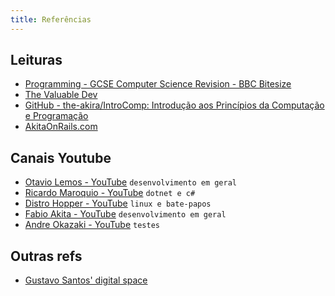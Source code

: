 ```yaml
---
title: Referências
---
```

## Leituras
- [Programming - GCSE Computer Science Revision - BBC Bitesize](https://www.bbc.co.uk/bitesize/topics/zq6hvcw)
- [The Valuable Dev](https://thevaluable.dev/)
- [GitHub - the-akira/IntroComp: Introdução aos Princípios da Computação e Programação](https://github.com/the-akira/IntroComp)
- [AkitaOnRails.com](https://www.akitaonrails.com/)

## Canais Youtube
- [Otavio Lemos - YouTube](https://www.youtube.com/user/OtavioALLemos/videos) `desenvolvimento em geral`
- [Ricardo Maroquio - YouTube](https://www.youtube.com/c/RicardoMaroquio/videos) `dotnet e c#`
- [Distro Hopper - YouTube](https://www.youtube.com/c/DistroHopper/videos) `linux e bate-papos`
- [Fabio Akita - YouTube](https://www.youtube.com/c/FabioAkita1990/videos) `desenvolvimento em geral`
- [Andre Okazaki - YouTube](https://www.youtube.com/c/OkazakiAndre/videos) `testes`

## Outras refs
- [Gustavo Santos' digital space](https://gustavosantos.dev/)